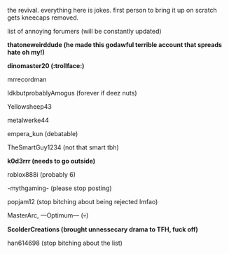 the revival. everything here is jokes. first person to bring it up on scratch gets kneecaps removed.

list of annoying forumers (will be constantly updated)


**thatoneweirddude (he made this godawful terrible account that spreads hate oh my!)**

**dinomaster20 (:trollface:)**

mrrecordman

IdkbutprobablyAmogus (forever if deez nuts)

Yellowsheep43

metalwerke44

empera_kun (debatable)

TheSmartGuy1234 (not that smart tbh)

**k0d3rrr (needs to go outside)**

roblox888i (probably 6)

-mythgaming- (please stop posting)

popjam12 (stop bitching about being rejected lmfao)

MasterArc, —Optimum— (💀)

**ScolderCreations (brought unnessecary drama to TFH, fuck off)**

han614698 (stop bitching about the list)
